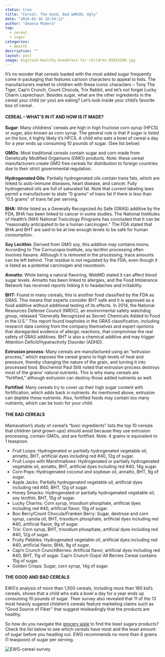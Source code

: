 ```yaml
---
status: true
title: "Cereal: The Good, Bad &#038; Ugly"
date: "2016-02-16 10:54:12"
author: "Deanna Madera"
tag:
  - cereal
  - sugar
categories:
  - Health
description: ""
layout: post
image: bigstock-Healthy-breakfast-for-children-85033508.jpg
---
```


It’s no wonder that cereals loaded with the most added sugar frequently come in packaging that features cartoon characters to appeal to kids. The manufacturers market to children with these iconic characters – Tony The Tiger, Cap’n Crunch, Count Chocula, Trix Rabbit, and let’s not forget Lucky Charm Leprechaun. Besides sugar, what are the other ingredients in the cereal your child (or you) are eating? Let’s look inside your child’s favorite box of cereal.

#### CEREAL – WHAT’S IN IT AND HOW IS IT MADE?

**Sugar**: Many childrens’ cereals are high in high fructose corn syrup (HFCS) or sugar, also known as corn syrup. The general rule is that if sugar is listed on the box, it highly likely it’s HFCS. A child who eats a bowl of cereal a day for a year ends up consuming 10 pounds of sugar. (See list below)

**GMOs**: Most traditional cereals contain sugar and corn made from Genetically Modified Organisms (GMO) products. Note: these cereal manufacturers create GMO free cereals for distribution to foreign countries due to their strict governmental regulation.

**Hydrogenated Oils**: Partially hydrogenated oils contain trans fats, which are linked to auto-immune diseases, heart disease, and cancer. Fully hydrogenated oils are full of saturated fat. Note that current labeling laws permit a manufacturer to state “0 grams” of trans fat if there is less than “0.5 grams” of trans fat per serving.

**BHA:** While listed as a Generally Recognized As Safe (GRAS) additive by the FDA, BHA has been linked to cancer in some studies. The National Institutes of Health’s (NIH) National Toxicology Programs has concluded that it can be “reasonably anticipated to be a human carcinogen.” The FDA stated that BHA and BHT are said to be at low enough levels to be safe for human consumption.

**Soy Lecithin**: Derived from GMO soy, this additive may contains toxins. According to The Cornucopia Institute, soy lecithin processing often involves hexane. Although it is removed in the processing, trace amounts can be left behind. That residue is not regulated by the FDA, even though it is listed as a potential carcinogen and neurotoxin.

**Annatto**: While being a natural flavoring, WebMD stated it can affect blood sugar levels. Annatto has been linked to allergies, and the Food Intolerance Network has received reports linking it to headaches and irritability.

**BHT:** Found in many cereals, this is another food classified by the FDA as GRAS. This means that experts consider BHT safe and it is approved as a food additive without additional testing of its effects. In 2014, the National Resources Defense Council (NRDC), an environmental safety watchdog group, released “Generally Recognized as Secret: Chemicals Added to Food in the U.S.” This report found loopholes in the GRAS classification, including research data coming from the company themselves and expert opinions that disregarded evidence of allergic reactions, that compromise the real safety of GRAS additives. BHT is also a chemical additive and may trigger Attention Deficit/Hyperactivity Disorder (ADHD).

**Extrusion process**: Many cereals are manufactured using an “extrusion process,” which exposes the cereal grains to high levels of heat and pressure, thereby changing the nature of the grain, and turning it into processed food. Biochemist Paul Stitt noted that extrusion process destroys most of the grains’ natural nutrients. This is why many cereals are “fortified,” although extrusion can destroy those added nutrients as well.

**Fortified**: Many cereals try to cover up their high sugar content with fortification, which adds back in nutrients. As mentioned above, extrusion can deplete these nutrients. Also, fortified foods may contain too many nutrients, which can be toxic for your child.

#### THE BAD CEREALS

Mamavation’s study of cereal’s “toxic ingredients” lists the top 10 cereals that children (and grown-ups) should avoid because they use extrusion processing, contain GMOs, and are fortified. Note: 4 grams is equivalent to 1 teaspoon.

- Fruit Loops: Hydrogenated or partially hydrogenated vegetable oil, annatto, BHT, artificial dyes including red #40, 12g of sugar.
- Fruit Loops with Marshmallows: Hydrogenated or partially hydrogenated vegetable oil, annatto, BHT, artificial dyes including red #40, 14g sugar.
- Corn Pops: Hydrogenated coconut and soybean oil, annatto, BHT, 9g of sugar.
- Apple Jacks: Partially hydrogenated vegetable oil, artificial dyes including red #40, BHT, 12g of sugar.
- Honey Smacks: Hydrogenated or partially hydrogenated vegetable oil, soy lecithin, BHT, 15g of sugar.
- Lucky Charms: Corn syrup, trisodium phosphate, artificial dyes including red #40, artificial flavor, 10g of sugar.
- Boo Berry/Count Chocula/Franken Berry: Sugar, dextrose and corn syrup, canola oil, BHT, trisodium phosphate, artificial dyes including red #40, artificial flavor, 9g of sugar.
- Trix: Corn syrup, BHT, trisodium phosphate, artificial dyes including red #40, 12g of sugar.
- Fruity Pebbles: Hydrogenated vegetable oil, artificial dyes including red #40, artificial flavor, BHA, 9g of sugar.
- Cap’n Crunch CrunchBerries: Artificial flavor, artificial dyes including red #40, BHT, 11g of sugar. Cap’n Crunch Oops! All Berries Cereal contains 15g of sugar.
- Golden Crisps: Sugar, corn syrup, 14g of sugar.

#### THE GOOD AND BAD CEREALS

EWG’s analysis of more than 1,500 cereals, including more than 180 kid’s cereals, shows that a child who eats a bowl a day for a year ends up consuming 10 pounds of sugar. Their survey also revealed that 11 of the 13 most heavily sugared children’s cereals feature marketing claims such as “Good Source of Fiber” that suggest misleadingly that the products are healthy.

So how do you navigate the [grocery aisle](/can-your-water-be-killing-you-the-good-and-the-bad) to find the least sugary products? Check the list below to see which cereals have most and the least amount of sugar before you heading out. EWG recommends no more than 4 grams (1 teaspoon) of sugar per serving.

![EWG-cereal-survey](/posts/EWG-cereal-survey.jpg)

